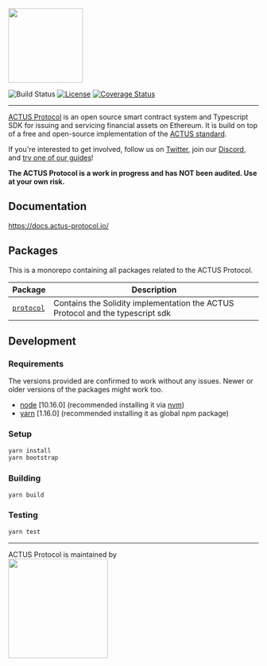 <img src="https://user-images.githubusercontent.com/45110941/99552473-55349800-29bd-11eb-9a74-53c9815c39b1.jpg" width="150px"> 

![Build Status](https://github.com/atpar/ap-monorepo/workflows/Run%20Tests/badge.svg)
[![License](https://img.shields.io/badge/License-Apache%202.0-blue.svg)](https://opensource.org/licenses/Apache-2.0)
[![Coverage Status](https://coveralls.io/repos/github/atpar/ap-monorepo/badge.svg?branch=master)](https://coveralls.io/github/atpar/ap-monorepo?branch=master)

---

[ACTUS Protocol](https://docs.actus-protocol.io/) is an open source smart contract system and Typescript SDK for issuing and servicing financial assets on Ethereum. It is build on top of a free and open-source implementation of the [ACTUS standard](https://www.actusfrf.org/).

If you're interested to get involved, follow us on [Twitter](https://twitter.com/at_par_), join our [Discord](https://discord.gg/WdAhDYq), and [try one of our guides](https://docs.actus-protocol.io/guides/getting-started)!

**The ACTUS Protocol is a work in progress and has NOT been audited. Use at your own risk.**

## Documentation
https://docs.actus-protocol.io/

## Packages

This is a monorepo containing all packages related to the ACTUS Protocol.

| Package                                                                          | Description                                                                    |
|----------------------------------------------------------------------------------|--------------------------------------------------------------------------------|
| [`protocol`](https://github.com/atpar/ap-monorepo/tree/master/packages/protocol) | Contains the Solidity implementation the ACTUS Protocol and the typescript sdk |

## Development
### Requirements
The versions provided are confirmed to work without any issues. Newer or older versions of the packages might work too.
- [node](https://nodejs.org/en/) [10.16.0] (recommended installing it via [nvm](https://github.com/nvm-sh/nvm))
- [yarn](https://yarnpkg.com/) [1.16.0] (recommended installing it as global npm package)

### Setup
```sh
yarn install
yarn bootstrap
```

### Building
```sh
yarn build
```

### Testing
```sh
yarn test
```

---

ACTUS Protocol is maintained by  
[<img src="https://user-images.githubusercontent.com/45110941/99552627-82814600-29bd-11eb-869a-e224eedfcfa2.jpg" width="200px" >](https://www.atpar.io)
